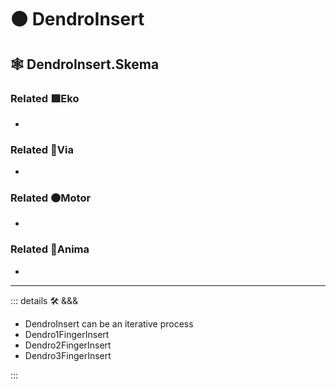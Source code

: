 # 🟠 <motor>DendroInsert</motor>

## 🕸 DendroInsert.Skema

### Related 🟩<ekos>Eko</ekos>

-

### Related 🔻<via>Via</via>

-

### Related 🟠<motor>Motor</motor>

-

### Related 💜<anima>Anima</anima>

-

---

<!-- =================================================== -->
<!-- =================================================== -->
<!-- =================================================== -->
<!-- =================================================== -->
<!-- =================================================== -->
::: details 🛠 <dev>&&&</dev>

- DendroInsert can be an iterative process
- Dendro1FingerInsert
- Dendro2FingerInsert
- Dendro3FingerInsert

:::
